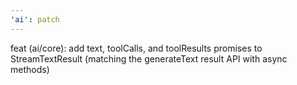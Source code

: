 ```yaml
---
'ai': patch
---
```


feat (ai/core): add text, toolCalls, and toolResults promises to StreamTextResult (matching the generateText result API with async methods)
